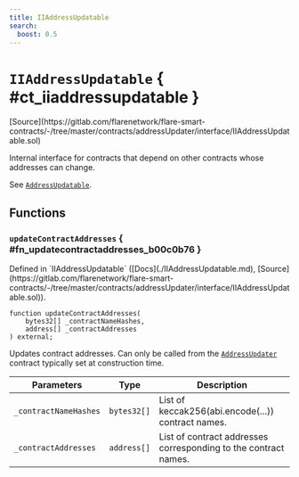 ```yaml
---
title: IIAddressUpdatable
search:
  boost: 0.5
---
```


<!-- This is an autogenerated file. Do not edit! -->

# `IIAddressUpdatable` { #ct_iiaddressupdatable }

<div class="api-node-source" markdown>
[Source](https://gitlab.com/flarenetwork/flare-smart-contracts/-/tree/master/contracts/addressUpdater/interface/IIAddressUpdatable.sol)
</div>

<div class="api-node-internal" markdown>

Internal interface for contracts that depend on other contracts whose addresses can change.

See [`AddressUpdatable`](./AddressUpdatable.md).

</div>

<div class="api-node-type" markdown>

## Functions

<div class="api-node" markdown>

### `updateContractAddresses` { #fn_updatecontractaddresses_b00c0b76 }

<div class="api-node-source" markdown>
Defined in `IIAddressUpdatable` ([Docs](./IIAddressUpdatable.md), [Source](https://gitlab.com/flarenetwork/flare-smart-contracts/-/tree/master/contracts/addressUpdater/interface/IIAddressUpdatable.sol)).
</div>

<div class="api-node-internal" markdown>

```solidity
function updateContractAddresses(
    bytes32[] _contractNameHashes,
    address[] _contractAddresses
) external;
```

Updates contract addresses.
Can only be called from the [`AddressUpdater`](./AddressUpdater.md) contract typically set at construction time.

| Parameters | Type | Description |
| ---------- | ---- | ----------- |
| `_contractNameHashes` | `bytes32[]` | List of keccak256(abi.encode(...)) contract names. |
| `_contractAddresses` | `address[]` | List of contract addresses corresponding to the contract names. |

</div>
</div>

</div>

